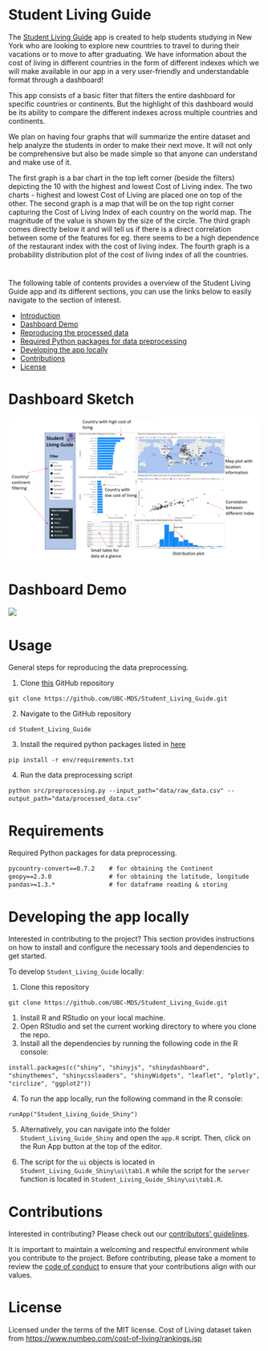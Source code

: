 # Student Living Guide

The [Student Living Guide](https://caesarwong.shinyapps.io/Student_Living_Guide_Shiny/) app is created to help students studying in New York who are looking to explore new countries to travel to during their vacations or to move to after graduating. We have information about the cost of living in different countries in the form of different indexes which we will make available in our app in a very user-friendly and understandable format through a dashboard!

This app consists of a basic filter that filters the entire dashboard for specific countries or continents. But the highlight of this dashboard would be its ability to compare the different indexes across multiple countries and continents.

We plan on having four graphs that will summarize the entire dataset and help analyze the students in order to make their next move. It will not only be comprehensive but also be made simple so that anyone can understand and make use of it.

The first graph is a bar chart in the top left corner (beside the filters) depicting the 10 with the highest and lowest Cost of Living index. The two charts - highest and lowest Cost of Living are placed one on top of the other. The second graph is a map that will be on the top right corner capturing the Cost of Living Index of each country on the world map. The magnitude of the value is shown by the size of the circle. The third graph comes directly below it and will tell us if there is a direct correlation between some of the features for eg. there seems to be a high dependence of the restaurant index with the cost of living index. The fourth graph is a probability distribution plot of the cost of living index of all the countries.

#
The following table of contents provides a overview of the Student Living Guide app and its different sections, you can use the links below to easily navigate to the section of interest.

- [Introduction](#student-living-guide)
- [Dashboard Demo](#dashboard-demo)
- [Reproducing the processed data](#usage)
- [Required Python packages for data preprocessing](#requirements)
- [Developing the app locally](#developing-the-app-locally)
- [Contributions](#contributions)
- [License](#license)

# Dashboard Sketch

![](img/sketch.png)

# Dashboard Demo

![](img/ezgif.com-video-to-gif.gif)

# Usage

General steps for reproducing the data preprocessing.

1. Clone [this](https://github.com/UBC-MDS/Student_Living_Guide.git) GitHub repository

```
git clone https://github.com/UBC-MDS/Student_Living_Guide.git
```

2. Navigate to the GitHub repository

```
cd Student_Living_Guide
```

3. Install the required python packages listed in [here](https://github.com/UBC-MDS/Student_Living_Guide/blob/main/requirements.txt) 

```
pip install -r env/requirements.txt
```

4. Run the data preprocessing script

```
python src/preprocessing.py --input_path="data/raw_data.csv" --output_path="data/processed_data.csv"
```


# Requirements

Required Python packages for data preprocessing.

```
pycountry-convert==0.7.2    # for obtaining the Continent
geopy==2.3.0                # for obtaining the latitude, longitude
pandas>=1.3.*               # for dataframe reading & storing
```


# Developing the app locally

Interested in contributing to the project? This section provides instructions on how to install and configure the necessary tools and dependencies to get started. 

To develop `Student_Living_Guide` locally:
1. Clone this repository 
```   
git clone https://github.com/UBC-MDS/Student_Living_Guide.git
```
1. Install R and RStudio on your local machine.
2. Open RStudio and set the current working directory to where you clone the repo.
3. Install all the dependencies by running the following code in the R console: 
```
install.packages(c("shiny", "shinyjs", "shinydashboard", "shinythemes", "shinycssloaders", "shinyWidgets", "leaflet", "plotly", "circlize", "ggplot2"))
```
4. To run the app locally, run the following command in the R console:
```
runApp("Student_Living_Guide_Shiny")
```
5. Alternatively, you can navigate into the folder `Student_Living_Guide_Shiny` and open the `app.R` script. Then, click on the Run App button at the top of the editor.
   
6. The script for the `ui` objects is located in `Student_Living_Guide_Shiny\ui\tab1.R` while the script for the `server` function is located in `Student_Living_Guide_Shiny\ui\tab1.R`.

# Contributions
Interested in contributing? Please check out our [contributors' guidelines](CONTRIBUTING.md). 

It is important to maintain a welcoming and respectful environment while you contribute to the project. Before contributing, please take a moment to review the [code of conduct](CODE_OF_CONDUCT.md) to ensure that your contributions align with our values.

# License
Licensed under the terms of the MIT license.
Cost of Living dataset taken from https://www.numbeo.com/cost-of-living/rankings.jsp
